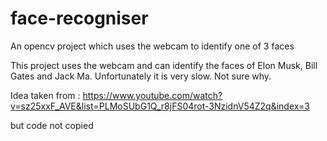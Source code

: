 # face-recogniser
An opencv project which uses the webcam to identify one of 3 faces

This project uses the webcam and can identify the faces of Elon Musk, Bill Gates and Jack Ma.
Unfortunately it is very slow. Not sure why.

Idea taken from : https://www.youtube.com/watch?v=sz25xxF_AVE&list=PLMoSUbG1Q_r8jFS04rot-3NzidnV54Z2q&index=3

but code not copied
